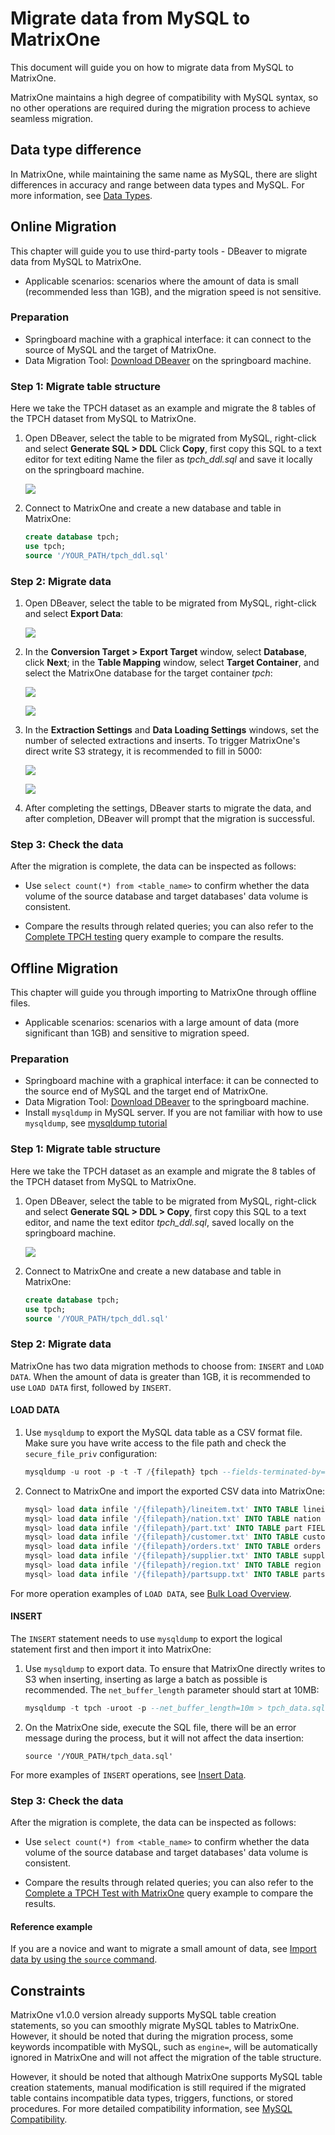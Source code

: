 # Migrate data from MySQL to MatrixOne

This document will guide you on how to migrate data from MySQL to MatrixOne.

MatrixOne maintains a high degree of compatibility with MySQL syntax, so no other operations are required during the migration process to achieve seamless migration.

## Data type difference

In MatrixOne, while maintaining the same name as MySQL, there are slight differences in accuracy and range between data types and MySQL. For more information, see [Data Types](../Reference/Data-Types/data-types.md).

## Online Migration

This chapter will guide you to use third-party tools - DBeaver to migrate data from MySQL to MatrixOne.

- Applicable scenarios: scenarios where the amount of data is small (recommended less than 1GB), and the migration speed is not sensitive.

### Preparation

- Springboard machine with a graphical interface: it can connect to the source of MySQL and the target of MatrixOne.
- Data Migration Tool: [Download DBeaver](https://dbeaver.io/download/) on the springboard machine.

### Step 1: Migrate table structure

Here we take the TPCH dataset as an example and migrate the 8 tables of the TPCH dataset from MySQL to MatrixOne.

1. Open DBeaver, select the table to be migrated from MySQL, right-click and select **Generate SQL > DDL** Click **Copy**, first copy this SQL to a text editor for text editing Name the filer as *tpch_ddl.sql* and save it locally on the springboard machine.

    ![](https://github.com/matrixorigin/artwork/blob/main/docs/migrate/mysql-1.png?raw=true)

2. Connect to MatrixOne and create a new database and table in MatrixOne:

    ```sql
    create database tpch;
    use tpch;
    source '/YOUR_PATH/tpch_ddl.sql'
    ```

### Step 2: Migrate data

1. Open DBeaver, select the table to be migrated from MySQL, right-click and select **Export Data**:

    ![](https://github.com/matrixorigin/artwork/blob/main/docs/migrate/mysql-2.png?raw=true)

2. In the **Conversion Target > Export Target** window, select **Database**, click **Next**; in the **Table Mapping** window, select **Target Container**, and select the MatrixOne database for the target container *tpch*:

    ![](https://github.com/matrixorigin/artwork/blob/main/docs/migrate/mysql-3.png?raw=true)

    ![](https://github.com/matrixorigin/artwork/blob/main/docs/migrate/mysql-4.png?raw=true)

3. In the **Extraction Settings** and **Data Loading Settings** windows, set the number of selected extractions and inserts. To trigger MatrixOne's direct write S3 strategy, it is recommended to fill in 5000:

    ![](https://github.com/matrixorigin/artwork/blob/main/docs/migrate/mysql-5.png?raw=true)

    ![](https://github.com/matrixorigin/artwork/blob/main/docs/migrate/mysql-6.png?raw=true)

4. After completing the settings, DBeaver starts to migrate the data, and after completion, DBeaver will prompt that the migration is successful.

### Step 3: Check the data

After the migration is complete, the data can be inspected as follows:

- Use `select count(*) from <table_name>` to confirm whether the data volume of the source database and target databases' data volume is consistent.

- Compare the results through related queries; you can also refer to the [Complete TPCH testing](../Test/performance-testing/TPCH-test-with-matrixone.md) query example to compare the results.

## Offline Migration

This chapter will guide you through importing to MatrixOne through offline files.

- Applicable scenarios: scenarios with a large amount of data (more significant than 1GB) and sensitive to migration speed.

### Preparation

- Springboard machine with a graphical interface: it can be connected to the source end of MySQL and the target end of MatrixOne.
- Data Migration Tool: [Download DBeaver](https://dbeaver.io/download/) to the springboard machine.
- Install `mysqldump` in MySQL server. If you are not familiar with how to use `mysqldump`, see [mysqldump tutorial](https://simplebackups.com/blog/the-complete-mysqldump-guide-with-examples/)

### Step 1: Migrate table structure

Here we take the TPCH dataset as an example and migrate the 8 tables of the TPCH dataset from MySQL to MatrixOne.

1. Open DBeaver, select the table to be migrated from MySQL, right-click and select **Generate SQL > DDL > Copy**, first copy this SQL to a text editor, and name the text editor *tpch_ddl.sql*, saved locally on the springboard machine.

    ![](https://github.com/matrixorigin/artwork/blob/main/docs/migrate/mysql-1.png?raw=true)

2. Connect to MatrixOne and create a new database and table in MatrixOne:

    ```sql
    create database tpch;
    use tpch;
    source '/YOUR_PATH/tpch_ddl.sql'
    ```

### Step 2: Migrate data

MatrixOne has two data migration methods to choose from: `INSERT` and `LOAD DATA`. When the amount of data is greater than 1GB, it is recommended to use `LOAD DATA` first, followed by `INSERT`.

#### LOAD DATA

1. Use `mysqldump` to export the MySQL data table as a CSV format file. Make sure you have write access to the file path and check the `secure_file_priv` configuration:

    ```sql
    mysqldump -u root -p -t -T /{filepath} tpch --fields-terminated-by='|'
    ```

2. Connect to MatrixOne and import the exported CSV data into MatrixOne:

    ```sql
    mysql> load data infile '/{filepath}/lineitem.txt' INTO TABLE lineitem FIELDS TERMINATED BY '|' lines TERMINATED BY '\n' parallel 'true';
    mysql> load data infile '/{filepath}/nation.txt' INTO TABLE nation FIELDS TERMINATED BY '|' lines TERMINATED BY '\n' parallel 'true';
    mysql> load data infile '/{filepath}/part.txt' INTO TABLE part FIELDS TERMINATED BY '|' lines TERMINATED BY '\n' parallel 'true';
    mysql> load data infile '/{filepath}/customer.txt' INTO TABLE customer FIELDS TERMINATED BY '|' lines TERMINATED BY '\n' parallel 'true';
    mysql> load data infile '/{filepath}/orders.txt' INTO TABLE orders FIELDS TERMINATED BY '|' lines TERMINATED BY '\n' parallel 'true';
    mysql> load data infile '/{filepath}/supplier.txt' INTO TABLE supplier FIELDS TERMINATED BY '|' lines TERMINATED BY '\n' parallel 'true';
    mysql> load data infile '/{filepath}/region.txt' INTO TABLE region FIELDS TERMINATED BY '|' lines TERMINATED BY '\n' parallel 'true';
    mysql> load data infile '/{filepath}/partsupp.txt' INTO TABLE partsupp FIELDS TERMINATED BY '|' lines TERMINATED BY '\n' parallel 'true';
    ```

For more operation examples of `LOAD DATA`, see [Bulk Load Overview](../Develop/import-data/bulk-load/bulk-load-overview.md).

#### INSERT

The `INSERT` statement needs to use `mysqldump` to export the logical statement first and then import it into MatrixOne:

1. Use `mysqldump` to export data. To ensure that MatrixOne directly writes to S3 when inserting, inserting as large a batch as possible is recommended. The `net_buffer_length` parameter should start at 10MB:

    ```sql
    mysqldump -t tpch -uroot -p --net_buffer_length=10m > tpch_data.sql
    ```

2. On the MatrixOne side, execute the SQL file, there will be an error message during the process, but it will not affect the data insertion:

    ```
    source '/YOUR_PATH/tpch_data.sql'
    ```

For more examples of `INSERT` operations, see [Insert Data](../Develop/import-data/insert-data.md).

### Step 3: Check the data

After the migration is complete, the data can be inspected as follows:

- Use `select count(*) from <table_name>` to confirm whether the data volume of the source database and target databases' data volume is consistent.

- Compare the results through related queries; you can also refer to the [Complete a TPCH Test with MatrixOne](../Test/performance-testing/TPCH-test-with-matrixone.md) query example to compare the results.

#### Reference example

If you are a novice and want to migrate a small amount of data, see [Import data by using the `source` command](../Develop/import-data/bulk-load/using-source.md).

## Constraints

MatrixOne v1.0.0 version already supports MySQL table creation statements, so you can smoothly migrate MySQL tables to MatrixOne. However, it should be noted that during the migration process, some keywords incompatible with MySQL, such as `engine=`, will be automatically ignored in MatrixOne and will not affect the migration of the table structure.

However, it should be noted that although MatrixOne supports MySQL table creation statements, manual modification is still required if the migrated table contains incompatible data types, triggers, functions, or stored procedures. For more detailed compatibility information, see [MySQL Compatibility](../Overview/feature/mysql-compatibility.md).

